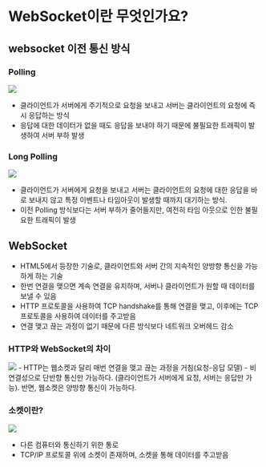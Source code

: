# WebSocket이란 무엇인가요?
## websocket 이전 통신 방식
### Polling
<img src="https://img1.daumcdn.net/thumb/R1280x0/?scode=mtistory2&fname=https%3A%2F%2Fblog.kakaocdn.net%2Fdn%2FdD5Sry%2FbtrG6Xhv3kQ%2FunJPhTb24eySmpab9OviCk%2Fimg.png">

- 클라이언트가 서버에게 주기적으로 요청을 보내고 서버는 클라이언트의 요청에 즉시 응답하는 방식
- 응답에 대한 데이터가 없을 때도 응답을 보내야 하기 때문에 불필요한 트래픽이 발생하여 서버 부하 발생

### Long Polling
<img src="https://img1.daumcdn.net/thumb/R1280x0/?scode=mtistory2&fname=https%3A%2F%2Fblog.kakaocdn.net%2Fdn%2FzxnyF%2FbtrG8r3vJmV%2FB10zbZkayqRkNZnnlF50I1%2Fimg.png">

- 클라이언트가 서버에게 요청을 보내고 서버는 클라이언트의 요청에 대한 응답을 바로 보내지 않고 특정 이벤트나 타임아웃이 발생할 때까지 대기하는 방식.
- 이전 Polling 방식보다는 서버 부하가 줄어들지만, 여전히 타임 아웃으로 인한 불필요한 트래픽이 발생

## WebSocket
- HTML5에서 등장한 기술로, 클라이언트와 서버 간의 지속적인 양방향 통신을 가능하게 하는 기술
- 한번 연결을 맺으면 계속 연결을 유지하며, 서버나 클라이언트가 원할 때 데이터를 보낼 수 있음
- HTTP 프로토콜을 사용하여 TCP handshake를 통해 연결을 맺고, 이후에는 TCP 프로토콜을 사용하여 데이터를 주고받음
- 연결 맺고 끊는 과정이 없기 때문에 다른 방식보다 네트워크 오버헤드 감소

### HTTP와 WebSocket의 차이
<img src="https://velog.velcdn.com/images/top1506/post/cc278fca-44a2-4a9e-a9d3-175dd4613cf5/image.png">
- HTTP는 웹소켓과 달리 매번 연결을 맺고 끊는 과정을 거침(요청-응답 모델)
- 비연결성으로 단반향 통신만 가능하다. (클라이언트가 서버에게 요청, 서버는 응답만 가능). 반면, 웹소켓은 양방향 통신이 가능하다.

### 소켓이란? 
<img src="http://jkkang.net/unix/netprg/chap2/xtrsq001.gif">

- 다른 컴퓨터와 통신하기 위한 통로
- TCP/IP 프로토콜 위에 소켓이 존재하며, 소켓을 통해 데이터를 주고받음
